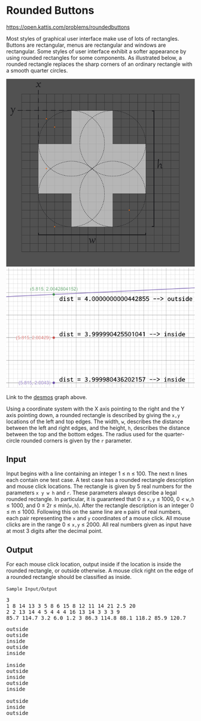 # Rounded Buttons

<https://open.kattis.com/problems/roundedbuttons>

Most styles of graphical user interface make use of lots of rectangles. Buttons are rectangular, menus are rectangular and windows are rectangular. 
Some styles of user interface exhibit a softer appearance by using rounded rectangles for some components. 
As illustrated below, a rounded rectangle replaces the sharp corners of an ordinary rectangle with a smooth quarter circles.

![](../../docs/roundedButtons1.png)
![](../../docs/roundedButtons2.png)

Link to the [desmos](https://www.desmos.com/calculator/bpnl1zk4fc) graph above.

Using a coordinate system with the X axis pointing to the right and the Y axis pointing down, a rounded rectangle is described by giving the `x,y` locations of the left and top edges. 
The width, `w`, describes the distance between the left and right edges, and the height, `h`, describes the distance between the top and the bottom edges. 
The radius used for the quarter-circle rounded corners is given by the `r` parameter.

## Input

Input begins with a line containing an integer 1 ≤ n ≤ 100. The next n lines each contain one test case. 
A test case has a rounded rectangle description and mouse click locations. 
The rectangle is given by 5 real numbers for the parameters `x y w h` and `r`. These parameters always describe a legal rounded rectangle. 
In particular, it is guaranteed that 0 ≤ `x,y` ≤ 1000, 0 < `w,h` ≤ 1000, and 0 ≤ 2r ≤ min(`w,h`). 
After the rectangle description is an integer 0 ≤ m ≤ 1000. Following this on the same line are `m` pairs of real numbers, each pair representing the `x` and `y` coordinates of a mouse click. 
All mouse clicks are in the range 0 ≤ `x,y` ≤ 2000. All real numbers given as input have at most 3 digits after the decimal point.

## Output

For each mouse click location, output inside if the location is inside the rounded rectangle, or outside otherwise. A mouse click right on the edge of a rounded rectangle should be classified as inside.

`Sample Input/Output`

<pre>
3
1 8 14 13 3 5 8 6 15 8 12 11 14 21 2.5 20
2 2 13 14 4 5 4 4 4 16 13 14 3 3 3 9
85.7 114.7 3.2 6.0 1.2 3 86.3 114.8 88.1 118.2 85.9 120.7
</pre>
<pre>
outside
outside
inside
outside
inside

inside
outside
inside
outside
inside

outside
inside
outside
</pre>
